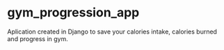 # gym_progression_app
Aplication created in Django to save your calories intake, calories burned and progress in gym.

